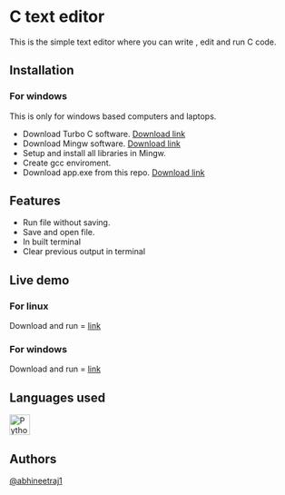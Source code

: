 # C text editor
This is the simple text editor where you can write , edit and run C code.

## Installation

### For windows
This is only for windows based computers and laptops.
*	Download Turbo C software. [Download link](https://developerinsider.co/downloading/?download=https://github.com/vineetchoudhary/turbocpp/releases/download/v3.2/Turbo.C.3.2.zip?raw=true&after=https://developerinsider.co/c-and-cpp-insider/)
*	Download Mingw software. [Download link](https://sourceforge.net/projects/mingw)
*	Setup and install all libraries in Mingw.
*	Create gcc enviroment.
*	Download app.exe from this repo. [Download link](http://github.com/abhineetraj1/c-idle/raw/main/app.exe)


## Features
*	Run file without saving.
*	Save and open file.
*	In built terminal
*	Clear previous output in terminal 

## Live demo

### For linux
Download and run = [link](https://github.com/abhineetraj1/c-idle/raw/main/app)
### For windows
Download and run  = [link](https://github.com/abhineetraj1/c-idle/raw/main/app.exe)

## Languages used
<a href="https://www.python.org/" target="_blank" rel="noreferrer"><img src="https://raw.githubusercontent.com/danielcranney/readme-generator/main/public/icons/skills/python-colored.svg" width="36" height="36" alt="Python" /></a>
## Authors
[@abhineetraj1](https://www.github.com/abhineetraj1)